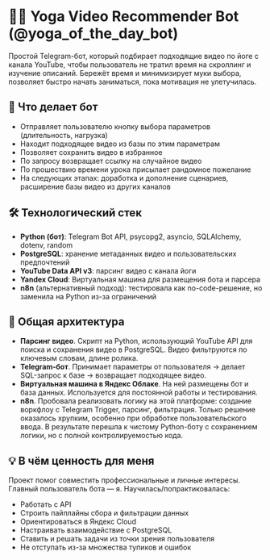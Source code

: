 # 🧘‍♀️ Yoga Video Recommender Bot (@yoga_of_the_day_bot)

Простой Telegram-бот, который подбирает подходящие видео по йоге с канала YouTube, чтобы пользователь не тратил время на скроллинг и изучение описаний. Бережёт время и минимизирует муки выбора, позволяет быстро начать заниматься, пока мотивация не улетучилась. 

## 🚀 Что делает бот
- Отправляет пользователю кнопку выбора параметров (длительность, нагрузка)
- Находит подходящее видео из базы по этим параметрам
- Позволяет сохранить видео в избранное
- По запросу возвращает ссылку на случайное видео
- По прошествию времени урока присылает рандомное пожелание
- На следующих этапах: доработка и дополнение сценариев, расширение базы видео из других каналов

## 🛠️ Технологический стек
- **Python (бот)**: Telegram Bot API, psycopg2, asyncio, SQLAlchemy, dotenv, random
- **PostgreSQL**: хранение метаданных видео и пользовательских предпочтений
- **YouTube Data API v3**: парсинг видео с канала йоги
- **Yandex Cloud**: Виртуальная машина для размещения бота и парсера
- **n8n** (альтернативный подход): тестировала как no-code-решение, но заменила на Python из-за ограничений

## 🧩 Общая архитектура
- **Парсинг видео**. Скрипт на Python, использующий YouTube API для поиска и сохранения видео в PostgreSQL. Видео фильтруются по ключевым словам, длине ролика.
- **Telegram-бот**. Принимает параметры от пользователя → делает SQL-запрос к базе → возвращает подходящее видео.
- **Виртуальная машина в Яндекс Облаке**. На ней размещены бот и база данных. Используется для постоянной работы и тестирования.
- **n8n**. Пробовала реализовать логику на этой платформе: создание воркфлоу с Telegram Trigger, парсинг, фильтрация. Только решение оказалось хрупким, особенно при обработке пользовательского ввода. В результате перешла к чистому Python-боту с сохранением логики, но с полной контролируемостью кода.

## 💡 В чём ценность для меня
Проект помог совместить профессиональные и личные интересы. Главный пользователь бота — я. 
Научилась/попрактиковалась:
- Работать с API
- Строить пайплайны сбора и фильтрации данных
- Ориентироваться в Яндекс Cloud
- Настраивать взаимодействие с PostgreSQL
- Ставить и решать задачи из точки зрения пользователя
- Не отступать из-за множества тупиков и ошибок
